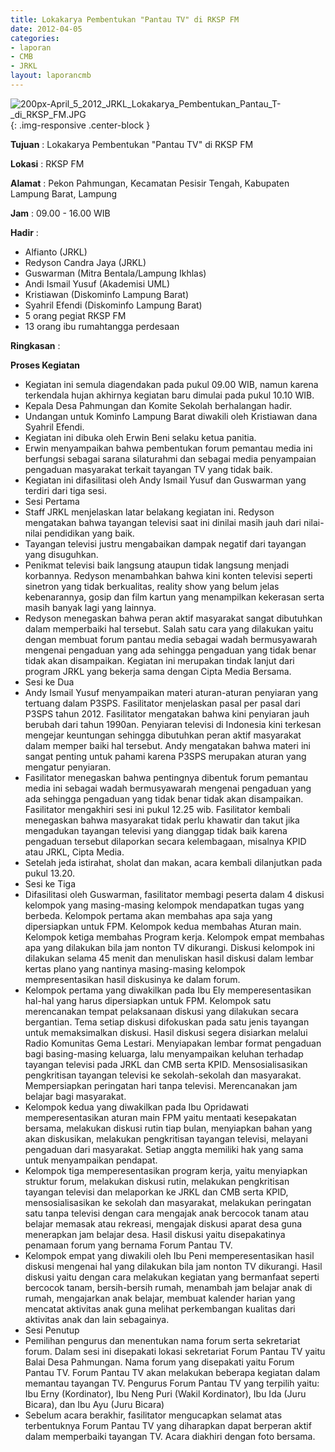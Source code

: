 ```yaml
---
title: Lokakarya Pembentukan "Pantau TV" di RKSP FM
date: 2012-04-05
categories:
- laporan
- CMB
- JRKL
layout: laporancmb
---
```


![200px-April_5_2012_JRKL_Lokakarya_Pembentukan_Pantau_T-_di_RKSP_FM.JPG](/uploads/200px-April_5_2012_JRKL_Lokakarya_Pembentukan_Pantau_T-_di_RKSP_FM.JPG){: .img-responsive .center-block }	
	
**Tujuan** :	Lokakarya Pembentukan "Pantau TV" di RKSP FM
	
**Lokasi** :	RKSP FM
	
**Alamat** : 	Pekon Pahmungan, Kecamatan Pesisir Tengah, Kabupaten Lampung Barat, Lampung
	
**Jam** :	09.00 - 16.00 WIB
	
**Hadir** :	
*	Alfianto (JRKL)
*	Redyson Candra Jaya (JRKL)
*	Guswarman (Mitra Bentala/Lampung Ikhlas)
*	Andi Ismail Yusuf (Akademisi UML)
*	Kristiawan (Diskominfo Lampung Barat)
*	Syahril Efendi (Diskominfo Lampung Barat)
*	5 orang pegiat RKSP FM
*	13 orang ibu rumahtangga perdesaan

**Ringkasan** :	

**Proses Kegiatan**
*	Kegiatan ini semula diagendakan pada pukul 09.00 WIB, namun karena terkendala hujan akhirnya kegiatan baru dimulai pada pukul 10.10 WIB.
*	Kepala Desa Pahmungan dan Komite Sekolah berhalangan hadir.
*	Undangan untuk Kominfo Lampung Barat diwakili oleh Kristiawan dana Syahril Efendi.
*	Kegiatan ini dibuka oleh Erwin Beni selaku ketua panitia.
*	Erwin menyampaikan bahwa pembentukan forum pemantau media ini berfungsi sebagai sarana silaturahmi dan sebagai media penyampaian pengaduan masyarakat terkait tayangan TV yang tidak baik.
*	Kegiatan ini difasilitasi oleh Andy Ismail Yusuf dan Guswarman yang terdiri dari tiga sesi.
*	Sesi Pertama
*	Staff JRKL menjelaskan latar belakang kegiatan ini. Redyson mengatakan bahwa tayangan televisi saat ini dinilai masih jauh dari nilai-nilai pendidikan yang baik.
*	Tayangan televisi justru mengabaikan dampak negatif dari tayangan yang disuguhkan.
*	Penikmat televisi baik langsung ataupun tidak langsung menjadi korbannya. Redyson menambahkan bahwa kini konten televisi seperti sinetron yang tidak berkualitas, reality show yang belum jelas kebenarannya, gosip dan film kartun yang menampilkan kekerasan serta masih banyak lagi yang lainnya.
*	Redyson menegaskan bahwa peran aktif masyarakat sangat dibutuhkan dalam memperbaiki hal tersebut. Salah satu cara yang dilakukan yaitu dengan membuat forum pantau media sebagai wadah bermusyawarah mengenai pengaduan yang ada sehingga pengaduan yang tidak benar tidak akan disampaikan. Kegiatan ini merupakan tindak lanjut dari program JRKL yang bekerja sama dengan Cipta Media Bersama.
*	Sesi ke Dua
*	Andy Ismail Yusuf menyampaikan materi aturan-aturan penyiaran yang tertuang dalam P3SPS. Fasilitator menjelaskan pasal per pasal dari P3SPS tahun 2012. Fasilitator mengatakan bahwa kini penyiaran jauh berubah dari tahun 1990an. Penyiaran televisi di Indonesia kini terkesan mengejar keuntungan sehingga dibutuhkan peran aktif masyarakat dalam memper baiki hal tersebut. Andy mengatakan bahwa materi ini sangat penting untuk pahami karena P3SPS merupakan aturan yang mengatur penyiaran.
*	Fasilitator menegaskan bahwa pentingnya dibentuk forum pemantau media ini sebagai wadah bermusyawarah mengenai pengaduan yang ada sehingga pengaduan yang tidak benar tidak akan disampaikan. Fasilitator mengakhiri sesi ini pukul 12.25 wib. Fasilitator kembali menegaskan bahwa masyarakat tidak perlu khawatir dan takut jika mengadukan tayangan televisi yang dianggap tidak baik karena pengaduan tersebut dilaporkan secara kelembagaan, misalnya KPID atau JRKL, Cipta Media.
*	Setelah jeda istirahat, sholat dan makan, acara kembali dilanjutkan pada pukul 13.20.
*	Sesi ke Tiga
*	Difasilitasi oleh Guswarman, fasilitator membagi peserta dalam 4 diskusi kelompok yang masing-masing kelompok mendapatkan tugas yang berbeda. Kelompok pertama akan membahas apa saja yang dipersiapkan untuk FPM. Kelompok kedua membahas Aturan main. Kelompok ketiga membahas Program kerja. Kelompok empat membahas apa yang dilakukan bila jam nonton TV dikurangi. Diskusi kelompok ini dilakukan selama 45 menit dan menuliskan hasil diskusi dalam lembar kertas plano yang nantinya masing-masing kelompok mempresentasikan hasil diskusinya ke dalam forum.
*	Kelompok pertama yang diwakilkan pada Ibu Ely memperesentasikan hal-hal yang harus dipersiapkan untuk FPM. Kelompok satu merencanakan tempat pelaksanaan diskusi yang dilakukan secara bergantian. Tema setiap diskusi difokuskan pada satu jenis tayangan untuk memaksimalkan diskusi. Hasil diskusi segera disiarkan melalui Radio Komunitas Gema Lestari. Menyiapakan lembar format pengaduan bagi basing-masing keluarga, lalu menyampaikan keluhan terhadap tayangan televisi pada JRKL dan CMB serta KPID. Mensosialisasikan pengkritisan tayangan televisi ke sekolah-sekolah dan masyarakat. Mempersiapkan peringatan hari tanpa televisi. Merencanakan jam belajar bagi masyarakat.
*	Kelompok kedua yang diwakilkan pada Ibu Opridawati memperesentasikan aturan main FPM yaitu mentaati kesepakatan bersama, melakukan diskusi rutin tiap bulan, menyiapkan bahan yang akan diskusikan, melakukan pengkritisan tayangan televisi, melayani pengaduan dari masyarakat. Setiap anggta memiliki hak yang sama untuk menyampaikan pendapat.
*	Kelompok tiga memperesentasikan program kerja, yaitu menyiapkan struktur forum, melakukan diskusi rutin, melakukan pengkritisan tayangan televisi dan melaporkan ke JRKL dan CMB serta KPID, mensosialisasikan ke sekolah dan masyarakat, melakukan peringatan satu tanpa televisi dengan cara mengajak anak bercocok tanam atau belajar memasak atau rekreasi, mengajak diskusi aparat desa guna menerapkan jam belajar desa. Hasil diskusi yaitu disepakatinya penamaan forum yang bernama Forum Pantau TV.
*	Kelompok empat yang diwakili oleh Ibu Peni memperesentasikan hasil diskusi mengenai hal yang dilakukan bila jam nonton TV dikurangi. Hasil diskusi yaitu dengan cara melakukan kegiatan yang bermanfaat seperti bercocok tanam, bersih-bersih rumah, menambah jam belajar anak di rumah, mengajarkan anak belajar, membuat kalender harian yang mencatat aktivitas anak guna melihat perkembangan kualitas dari aktivitas anak dan lain sebagainya.
*	Sesi Penutup
*	Pemilihan pengurus dan menentukan nama forum serta sekretariat forum. Dalam sesi ini disepakati lokasi sekretariat Forum Pantau TV yaitu Balai Desa Pahmungan. Nama forum yang disepakati yaitu Forum Pantau TV. Forum Pantau TV akan melakukan beberapa kegiatan dalam memantau tayangan TV. Pengurus Forum Pantau TV yang terpilih yaitu: Ibu Erny (Kordinator), Ibu Neng Puri (Wakil Kordinator), Ibu Ida (Juru Bicara), dan Ibu Ayu (Juru Bicara)
*	Sebelum acara berakhir, fasilitator mengucapkan selamat atas terbentuknya Forum Pantau TV yang diharapkan dapat berperan aktif dalam memperbaiki tayangan TV. Acara diakhiri dengan foto bersama.
